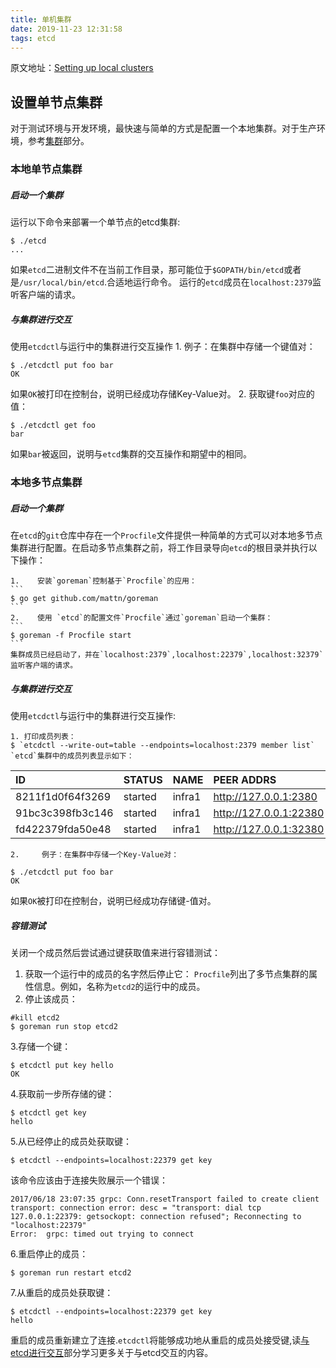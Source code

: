 ```yaml
---
title: 单机集群
date: 2019-11-23 12:31:58
tags: etcd
---
```

原文地址：[Setting up local clusters](https://github.com/etcd-io/etcd/blob/master/Documentation/dev-guide/local_cluster.md)
## 设置单节点集群
对于测试环境与开发环境，最快速与简单的方式是配置一个本地集群。对于生产环境，参考[集群](https://newonexd.github.io/2019/11/23/blog/etcd/%E5%A4%9A%E6%9C%BA%E9%9B%86%E7%BE%A4/)部分。
### 本地单节点集群
##### 启动一个集群
运行以下命令来部署一个单节点的etcd集群:
```
$ ./etcd
...
```
如果`etcd`二进制文件不在当前工作目录，那可能位于`$GOPATH/bin/etcd`或者是`/usr/local/bin/etcd`.合适地运行命令。
运行的`etcd`成员在`localhost:2379`监听客户端的请求。
##### 与集群进行交互
使用`etcdctl`与运行中的集群进行交互操作
    1.     例子：在集群中存储一个键值对：
    
```
$ ./etcdctl put foo bar
OK
```
如果`OK`被打印在控制台，说明已经成功存储Key-Value对。
    2.     获取键`foo`对应的值：
    
```
$ ./etcdctl get foo
bar
```
如果`bar`被返回，说明与`etcd`集群的交互操作和期望中的相同。
### 本地多节点集群
##### 启动一个集群
在`etcd`的`git`仓库中存在一个`Procfile`文件提供一种简单的方式可以对本地多节点集群进行配置。在启动多节点集群之前，将工作目录导向`etcd`的根目录并执行以下操作：

    1.    安装`goreman`控制基于`Procfile`的应用：
    ```
    $ go get github.com/mattn/goreman
    ```
    2.    使用 `etcd`的配置文件`Procfile`通过`goreman`启动一个集群：
    ```
    $ goreman -f Procfile start
    ```
    集群成员已经启动了，并在`localhost:2379`,localhost:22379`,localhost:32379`监听客户端的请求。
##### 与集群进行交互
使用`etcdctl`与运行中的集群进行交互操作:

    1. 打印成员列表：
    $ `etcdctl --write-out=table --endpoints=localhost:2379 member list`
    `etcd`集群中的成员列表显示如下：
    
| ID | STATUS |NAME| PEER ADDRS|CLIENT ADDRS|
| :----------------- | :---- | :---- | :------------------- | :-------------------- |                
|8211f1d0f64f3269   |started|infra1|http://127.0.0.1:2380|http://127.0.0.1:2379|
|91bc3c398fb3c146|started|infra1|http://127.0.0.1:22380|http://127.0.0.1:22379|
|fd422379fda50e48|started|infra1|http://127.0.0.1:32380|http://127.0.0.1:32379|

    2.     例子：在集群中存储一个Key-Value对：
    
```
$ ./etcdctl put foo bar
OK
```
如果`OK`被打印在控制台，说明已经成功存储键-值对。
##### 容错测试
关闭一个成员然后尝试通过键获取值来进行容错测试：
1. 获取一个运行中的成员的名字然后停止它：
    `Procfile`列出了多节点集群的属性信息。例如，名称为`etcd2`的运行中的成员。
2. 停止该成员：
```
#kill etcd2
$ goreman run stop etcd2
```
3.存储一个键：
```
$ etcdctl put key hello
OK
```
4.获取前一步所存储的键： 
```
$ etcdctl get key
hello
```
5.从已经停止的成员处获取键：
```
$ etcdctl --endpoints=localhost:22379 get key
```
该命令应该由于连接失败展示一个错误：
```
2017/06/18 23:07:35 grpc: Conn.resetTransport failed to create client transport: connection error: desc = "transport: dial tcp 127.0.0.1:22379: getsockopt: connection refused"; Reconnecting to "localhost:22379"
Error:  grpc: timed out trying to connect
```
6.重启停止的成员：
```
$ goreman run restart etcd2
```
7.从重启的成员处获取键：
```
$ etcdctl --endpoints=localhost:22379 get key
hello
```
重启的成员重新建立了连接.`etcdctl`将能够成功地从重启的成员处接受键,读[与etcd进行交互](https://newonexd.github.io/2019/11/23/blog/etcd/%E4%B8%8Eetcd%E8%BF%9B%E8%A1%8C%E4%BA%A4%E4%BA%92/)部分学习更多关于与etcd交互的内容。